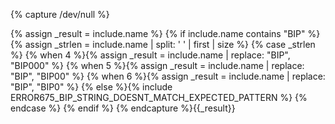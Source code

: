 {% capture /dev/null %}
<!-- rename things for sorting purposes -->
{% assign _result = include.name %}
{% if include.name contains "BIP" %}
  {% assign _strlen = include.name | split: ' ' | first | size %}
  {% case _strlen %}
    {% when 4 %}{% assign _result = include.name | replace: "BIP", "BIP000" %}
    {% when 5 %}{% assign _result = include.name | replace: "BIP", "BIP00" %}
    {% when 6 %}{% assign _result = include.name | replace: "BIP", "BIP0" %}
    {% else %}{% include ERROR675_BIP_STRING_DOESNT_MATCH_EXPECTED_PATTERN %}
  {% endcase %}
{% endif %}
{% endcapture %}{{_result}}
